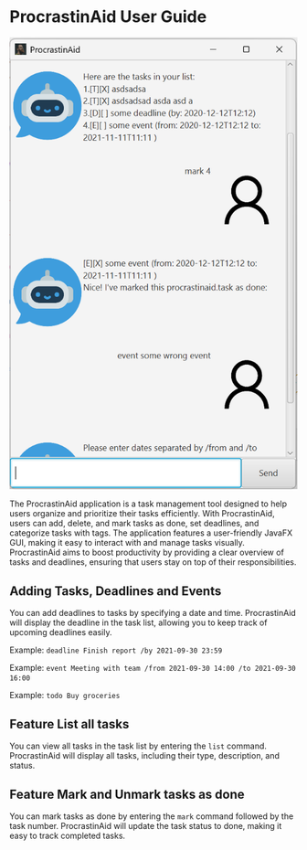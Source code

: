 # ProcrastinAid User Guide

![Ui Image](Ui.png)

The ProcrastinAid application is a task management tool designed to help users organize and prioritize their tasks 
efficiently. With ProcrastinAid, users can add, delete, and mark tasks as done, set deadlines, and categorize tasks 
with tags. The application features a user-friendly JavaFX GUI, making it easy to interact with and manage tasks 
visually. ProcrastinAid aims to boost productivity by providing a clear overview of tasks and deadlines, ensuring 
that users stay on top of their responsibilities.

## Adding Tasks, Deadlines and Events

You can add deadlines to tasks by specifying a date and time. ProcrastinAid will display the deadline in the task list,
allowing you to keep track of upcoming deadlines easily.

Example: `deadline Finish report /by 2021-09-30 23:59`

Example: `event Meeting with team /from 2021-09-30 14:00 /to 2021-09-30 16:00`

Example: `todo Buy groceries`

## Feature List all tasks

You can view all tasks in the task list by entering the `list` command. ProcrastinAid will display all tasks, 
including their type, description, and status.


## Feature Mark and Unmark tasks as done

You can mark tasks as done by entering the `mark` command followed by the task number. ProcrastinAid will update the 
task status to done, making it easy to track completed tasks.
